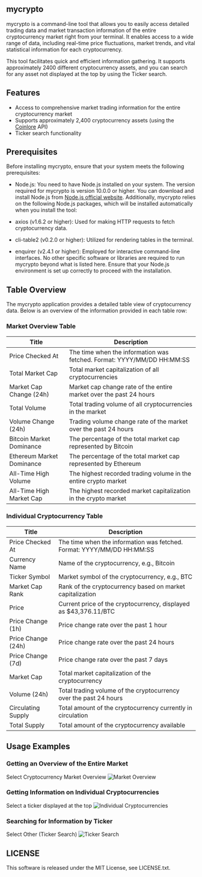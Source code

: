 ## mycrypto

mycrypto is a command-line tool that allows you to easily access detailed trading data and market transaction information of the entire cryptocurrency market right from your terminal. It enables access to a wide range of data, including real-time price fluctuations, market trends, and vital statistical information for each cryptocurrency.

This tool facilitates quick and efficient information gathering. It supports approximately 2400 different cryptocurrency assets, and you can search for any asset not displayed at the top by using the Ticker search.

## Features

- Access to comprehensive market trading information for the entire cryptocurrency market
- Supports approximately 2,400 cryptocurrency assets (using the [Coinlore](https://www.coinlore.com/ja/cryptocurrency-data-api) API)
- Ticker search functionality

## Prerequisites

Before installing mycrypto, ensure that your system meets the following prerequisites:

- Node.js: You need to have Node.js installed on your system. The version required for mycrypto is version 10.0.0 or higher. You can download and install Node.js from [Node.js official website](https://nodejs.org/en).
  Additionally, mycrypto relies on the following Node.js packages, which will be installed automatically when you install the tool:

- axios (v1.6.2 or higher): Used for making HTTP requests to fetch cryptocurrency data.
- cli-table2 (v0.2.0 or higher): Utilized for rendering tables in the terminal.
- enquirer (v2.4.1 or higher): Employed for interactive command-line interfaces.
  No other specific software or libraries are required to run mycrypto beyond what is listed here. Ensure that your Node.js environment is set up correctly to proceed with the installation.

## Table Overview

The mycrypto application provides a detailed table view of cryptocurrency data. Below is an overview of the information provided in each table row:

### Market Overview Table

| Title                     | Description                                                            |
| ------------------------- | ---------------------------------------------------------------------- |
| Price Checked At          | The time when the information was fetched. Format: YYYY/MM/DD HH:MM:SS |
| Total Market Cap          | Total market capitalization of all cryptocurrencies                    |
| Market Cap Change (24h)   | Market cap change rate of the entire market over the past 24 hours     |
| Total Volume              | Total trading volume of all cryptocurrencies in the market             |
| Volume Change (24h)       | Trading volume change rate of the market over the past 24 hours        |
| Bitcoin Market Dominance  | The percentage of the total market cap represented by Bitcoin          |
| Ethereum Market Dominance | The percentage of the total market cap represented by Ethereum         |
| All-Time High Volume      | The highest recorded trading volume in the entire crypto market        |
| All-Time High Market Cap  | The highest recorded market capitalization in the crypto market        |

### Individual Cryptocurrency Table

| Title              | Description                                                            |
| ------------------ | ---------------------------------------------------------------------- |
| Price Checked At   | The time when the information was fetched. Format: YYYY/MM/DD HH:MM:SS |
| Currency Name      | Name of the cryptocurrency, e.g., Bitcoin                              |
| Ticker Symbol      | Market symbol of the cryptocurrency, e.g., BTC                         |
| Market Cap Rank    | Rank of the cryptocurrency based on market capitalization              |
| Price              | Current price of the cryptocurrency, displayed as $43,376.11/BTC       |
| Price Change (1h)  | Price change rate over the past 1 hour                                 |
| Price Change (24h) | Price change rate over the past 24 hours                               |
| Price Change (7d)  | Price change rate over the past 7 days                                 |
| Market Cap         | Total market capitalization of the cryptocurrency                      |
| Volume (24h)       | Total trading volume of the cryptocurrency over the past 24 hours      |
| Circulating Supply | Total amount of the cryptocurrency currently in circulation            |
| Total Supply       | Total amount of the cryptocurrency available                           |

## Usage Examples

### Getting an Overview of the Entire Market

Select Cryptocurrency Market Overview
![Market Overview](https://gyazo.com/4db495281bd96e70922719f5d8ccd0db)

### Getting Information on Individual Cryptocurrencies

Select a ticker displayed at the top
![Individual Cryptocurrencies](https://gyazo.com/c33fec491611f1cca9fa853314abc27a)

### Searching for Information by Ticker

Select Other (Ticker Search)
![Ticker Search](https://gyazo.com/6b6750cb606d18ab009624f541f4843a)

## LICENSE

This software is released under the MIT License, see LICENSE.txt.
